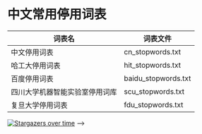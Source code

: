 # 中文常用停用词表

| 词表名 | 词表文件 |
| - | - |
| 中文停用词表                   | cn\_stopwords.txt    |
| 哈工大停用词表                 | hit\_stopwords.txt   |
| 百度停用词表                   | baidu\_stopwords.txt |
| 四川大学机器智能实验室停用词库 | scu\_stopwords.txt   |
| 复旦大学停用词表 | fdu\_stopwords.txt   |

<!--
### GitHub仓库星标统计
<!--替换成自己的仓库和名字就可以用了-->
[![Stargazers over time](https://starchart.cc/goto456/stopwords.svg)](https://starchart.cc/goto456/stopwords)
-->
